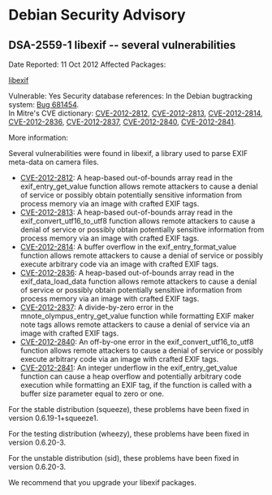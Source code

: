 
Debian Security Advisory
========================


DSA-2559-1 libexif -- several vulnerabilities
---------------------------------------------



Date Reported:
11 Oct 2012
Affected Packages:

[libexif](https://packages.debian.org/src:libexif)

Vulnerable:
Yes
Security database references:
In the Debian bugtracking system: [Bug 681454](https://bugs.debian.org/cgi-bin/bugreport.cgi?bug=681454).  
In Mitre's CVE dictionary: [CVE-2012-2812](https://security-tracker.debian.org/tracker/CVE-2012-2812), [CVE-2012-2813](https://security-tracker.debian.org/tracker/CVE-2012-2813), [CVE-2012-2814](https://security-tracker.debian.org/tracker/CVE-2012-2814), [CVE-2012-2836](https://security-tracker.debian.org/tracker/CVE-2012-2836), [CVE-2012-2837](https://security-tracker.debian.org/tracker/CVE-2012-2837), [CVE-2012-2840](https://security-tracker.debian.org/tracker/CVE-2012-2840), [CVE-2012-2841](https://security-tracker.debian.org/tracker/CVE-2012-2841).  

More information:

Several vulnerabilities were found in libexif, a library used to parse EXIF
meta-data on camera files.


* [CVE-2012-2812](https://security-tracker.debian.org/tracker/CVE-2012-2812):
 A heap-based out-of-bounds array read in the exif\_entry\_get\_value
 function allows remote attackers to cause a denial of service or possibly
 obtain potentially sensitive information from process memory via an image
 with crafted EXIF tags.
* [CVE-2012-2813](https://security-tracker.debian.org/tracker/CVE-2012-2813):
 A heap-based out-of-bounds array read in the exif\_convert\_utf16\_to\_utf8
 function allows remote attackers to cause a denial of service or possibly
 obtain potentially sensitive information from process memory via an image
 with crafted EXIF tags.
* [CVE-2012-2814](https://security-tracker.debian.org/tracker/CVE-2012-2814):
 A buffer overflow in the exif\_entry\_format\_value function allows remote
 attackers to cause a denial of service or possibly execute arbitrary code
 via an image with crafted EXIF tags.
* [CVE-2012-2836](https://security-tracker.debian.org/tracker/CVE-2012-2836):
 A heap-based out-of-bounds array read in the exif\_data\_load\_data function
 allows remote attackers to cause a denial of service or possibly obtain
 potentially sensitive information from process memory via an image with
 crafted EXIF tags.
* [CVE-2012-2837](https://security-tracker.debian.org/tracker/CVE-2012-2837):
 A divide-by-zero error in the mnote\_olympus\_entry\_get\_value function
 while formatting EXIF maker note tags allows remote attackers to cause a
 denial of service via an image with crafted EXIF tags.
* [CVE-2012-2840](https://security-tracker.debian.org/tracker/CVE-2012-2840):
 An off-by-one error in the exif\_convert\_utf16\_to\_utf8 function allows
 remote attackers to cause a denial of service or possibly execute
 arbitrary code via an image with crafted EXIF tags.
* [CVE-2012-2841](https://security-tracker.debian.org/tracker/CVE-2012-2841):
 An integer underflow in the exif\_entry\_get\_value function can cause a
 heap overflow and potentially arbitrary code execution while formatting an
 EXIF tag, if the function is called with a buffer size parameter equal to
 zero or one.


For the stable distribution (squeeze), these problems have been fixed in
version 0.6.19-1+squeeze1.


For the testing distribution (wheezy), these problems have been fixed in
version 0.6.20-3.


For the unstable distribution (sid), these problems have been fixed in
version 0.6.20-3.


We recommend that you upgrade your libexif packages.





